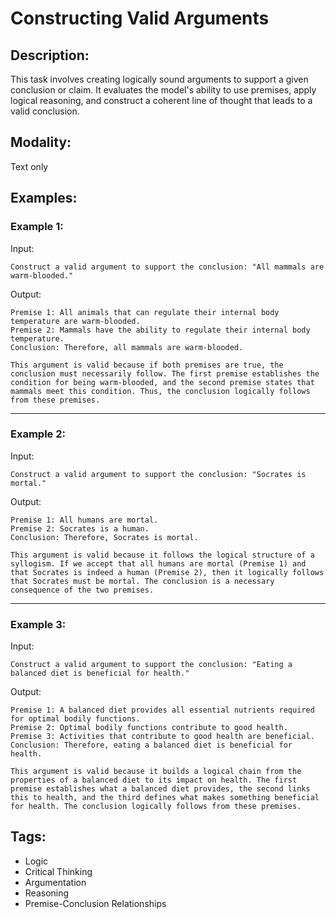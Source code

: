 # Constructing Valid Arguments

## Description:
This task involves creating logically sound arguments to support a given conclusion or claim. It evaluates the model's ability to use premises, apply logical reasoning, and construct a coherent line of thought that leads to a valid conclusion.

## Modality:
Text only

## Examples:

### Example 1:

Input:

```
Construct a valid argument to support the conclusion: "All mammals are warm-blooded."
```

Output:

```
Premise 1: All animals that can regulate their internal body temperature are warm-blooded.
Premise 2: Mammals have the ability to regulate their internal body temperature.
Conclusion: Therefore, all mammals are warm-blooded.

This argument is valid because if both premises are true, the conclusion must necessarily follow. The first premise establishes the condition for being warm-blooded, and the second premise states that mammals meet this condition. Thus, the conclusion logically follows from these premises.
```

---

### Example 2:

Input:

```
Construct a valid argument to support the conclusion: "Socrates is mortal."
```

Output:

```
Premise 1: All humans are mortal.
Premise 2: Socrates is a human.
Conclusion: Therefore, Socrates is mortal.

This argument is valid because it follows the logical structure of a syllogism. If we accept that all humans are mortal (Premise 1) and that Socrates is indeed a human (Premise 2), then it logically follows that Socrates must be mortal. The conclusion is a necessary consequence of the two premises.
```

---

### Example 3:

Input:

```
Construct a valid argument to support the conclusion: "Eating a balanced diet is beneficial for health."
```

Output:

```
Premise 1: A balanced diet provides all essential nutrients required for optimal bodily functions.
Premise 2: Optimal bodily functions contribute to good health.
Premise 3: Activities that contribute to good health are beneficial.
Conclusion: Therefore, eating a balanced diet is beneficial for health.

This argument is valid because it builds a logical chain from the properties of a balanced diet to its impact on health. The first premise establishes what a balanced diet provides, the second links this to health, and the third defines what makes something beneficial for health. The conclusion logically follows from these premises.
```

## Tags:
- Logic
- Critical Thinking
- Argumentation
- Reasoning
- Premise-Conclusion Relationships